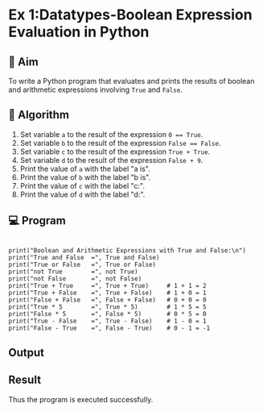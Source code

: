 
# Ex 1:Datatypes-Boolean Expression Evaluation in Python

## 🎯 Aim
To write a Python program that evaluates and prints the results of boolean and arithmetic expressions involving `True` and `False`.

## 🧠 Algorithm
1. Set variable `a` to the result of the expression `0 == True`.
2. Set variable `b` to the result of the expression `False == False`.
3. Set variable `c` to the result of the expression `True + True`.
4. Set variable `d` to the result of the expression `False + 9`.
5. Print the value of `a` with the label "a is".
6. Print the value of `b` with the label "b is".
7. Print the value of `c` with the label "c:".
8. Print the value of `d` with the label "d:".

## 💻 Program
```

print("Boolean and Arithmetic Expressions with True and False:\n")
print("True and False  =", True and False)
print("True or False   =", True or False)
print("not True        =", not True)
print("not False       =", not False)
print("True + True     =", True + True)     # 1 + 1 = 2
print("True + False    =", True + False)    # 1 + 0 = 1
print("False + False   =", False + False)   # 0 + 0 = 0
print("True * 5        =", True * 5)        # 1 * 5 = 5
print("False * 5       =", False * 5)       # 0 * 5 = 0
print("True - False    =", True - False)    # 1 - 0 = 1
print("False - True    =", False - True)    # 0 - 1 = -1

```
## Output
## Result
Thus the program is executed successfully.
